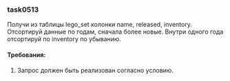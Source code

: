 
### task0513

Получи из таблицы lego_set колонки name, released, inventory.
Отсортируй данные по годам, сначала более новые.
Внутри одного года отсортируй по inventory по убыванию.


#### Требования:
1.	Запрос должен быть реализован согласно условию.

